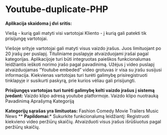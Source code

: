 # Youtube-duplicate-PHP

**Aplikacija skaidoma į dvi sritis:**

Viešą - kurią gali matyti visi vartotojai
Kliento - į kurią gali patekti tik prisijungę vartotojai.

Viešoje srityje vartotojai gali matyti visus vaizdo įrašus. Juos limituojant po 20 įrašų per puslapį. Tituliniame puslapyje atvaizduojami įrašai pagal kategorijas. Aplikacijoje turi būti integruotas paieškos funkcionalumas leidžiantis ieškoti norimo įrašo pagal pavadinimą. Užėjus į video puslapį atvaizduojamas “Youtube embeded” video grotuvas ir visa su įrašu susijusi informacija.
Kiekvienas vartotojas turi turėti galimybę prisiregistruoti tinklapyje ir susikurti paskyrą, prie kurios vėliau gali prisijungti.

**Prisijungęs vartotojas turi turėti galimybę kelti vaizdo įrašus į sistemą įvedant:**
Vaizdo klipo adresą youtube platformoje.
Vaizdo klipo nuotrauką
Pavadinimą
Aprašymą
Kategoriją

**Kategorijų sąrašas yra limituotas:**
Fashion
Comedy
Movie Trailers
Music
News
**
**Papildomai:***
Sukurkite funkcionalumą leidžiantį:
Registruoti kiekvieno video peržiūrų skaičių.
Atvaizduoti visus įrašus išrūšiuotus pagal peržiūrų skaičių.
